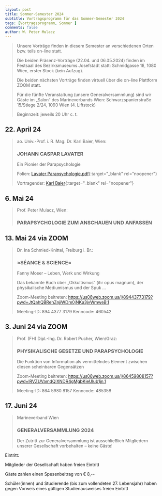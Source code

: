```yaml
---
layout: post
title: Sommer-Semester 2024
subtitle: Vortragsprogramm für das Sommer-Semester 2024
tags: [Vortragsprogramm, Sommer ]
comments: false
author: W. Peter Mulacz
---
```



> Unsere Vorträge finden in diesem Semester an verschiedenen Orten bzw. teils on-line statt.
>
> Die beiden Präsenz-Vorträge (22.04. und 06.05.2024) finden im Festsaal des Bezirksmuseums Josefstadt statt:
> Schmidgasse 18, 1080 Wien, erster Stock (kein Aufzug).
>
> Die beiden nächsten Vorträge finden virtuell über die on-line Plattform ZOOM statt.
>
> Für die fünfte Veranstaltung (unsere Generalversammlung) sind wir Gäste im „Salon“ des Marineverbands Wien:  Schwarzspanierstraße 15/Stiege 2/24, 1090 Wien (4. Liftstock)
>
> Beginnzeit: jeweils 20 Uhr c. t.




## 22. April 24
> ao. Univ.-Prof. i. R. Mag. Dr. Karl Baier, Wien:
> ### JOHANN CASPAR LAVATER
> Ein Pionier der Parapsychologie
>
> Folien: [Lavater Parapsychologie.pdf](../assets/resources/Lavater%20Parapsychologie.pdf){:target="_blank" rel="noopener"}
>
> Vortragender: [Karl Baier](https://www.karlbaier.at/){:target="_blank" rel="noopener"}


## 6. Mai 24
> Prof. Peter Mulacz, Wien:  
> ### PARAPSYCHOLOGIE ZUM ANSCHAUEN UND ANFASSEN


## 13. Mai 24 via ZOOM
> Dr. Ina Schmied-Knittel, Freiburg i. Br.:
> ### »SÉANCE & SCIENCE«
> Fanny Moser – Leben, Werk und Wirkung
>
> Das bekannte Buch über „Okkultismus“ (ihr opus magnum), der physikalische Mediumismus und der Spuk …
>
> Zoom-Meeting beitreten:
> https://us06web.zoom.us/j/89443773179?pwd=JtQahQBRehZnjiWDm0jNKa3jvWmweB.1
>
> Meeting-ID: 894 4377 3179
> Kenncode: 460542



## 3. Juni 24 via ZOOM
> Prof. (FH) Dipl.-Ing. Dr. Robert Pucher, Wien/Graz:
> ### PHYSIKALISCHE GESETZE UND PARAPSYCHOLOGIE
> Die Funktion von Information als vermittelndes Element zwischen diesen scheinbaren Gegensätzen
>
> Zoom-Meeting beitreten:
> https://us06web.zoom.us/j/86459808157?pwd=lRVZUVamdQlXNDR4gMgbKieUlub1jn.1
>
> Meeting-ID: 864 5980 8157
> Kenncode: 485358

## 17. Juni 24
> Marineverband Wien
> ### GENERALVERSAMMLUNG 2024
> Der Zutritt zur Generalversammlung ist ausschließlich Mitgliedern unserer Gesellschaft vorbehalten – keine Gäste!





Eintritt:

Mitglieder der Gesellschaft haben freien Eintritt

Gäste zahlen einen Spesenbeitrag von € 8,--

Schüler(innen) und Studierende (bis zum vollendeten 27. Lebensjahr) haben gegen Vorweis eines gültigen Studienausweises freien Eintritt




